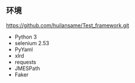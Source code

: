## 环境
https://github.com/huilansame/Test_framework.git


- Python 3
- selenium 2.53
- PyYaml
- xlrd
- requests
- JMESPath
- Faker